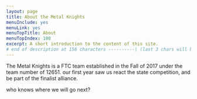 ```yaml
---
layout: page
title: About the Metal Knights
menuInclude: yes
menuLink: yes
menuTopTitle: About
menuTopIndex: 100
excerpt: A short introduction to the content of this site.
# end of description at 156 characters ----------| (last 3 chars will be replaced by '...' on overflow)
---
```

The Metal Knights is a FTC team established in the Fall of 2017 under the team number of 12651. our first year saw us react the state competition, and be part of the finalist alliance.

who knows where we will go next?

